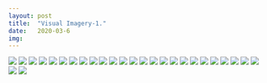 ```yaml
---
layout: post
title:  "Visual Imagery-1."
date:   2020-03-6 
img:
---
```

<img src="{{site.baseurl}}/assets/img/DesignImages/samplebag.jpg">
<img src="{{site.baseurl}}/assets/img/DesignImages/SampleContainer.jpg">
<img src="{{site.baseurl}}/assets/img/DesignImages/OpenedSamples.jpg">
<img src="{{site.baseurl}}/assets/img/DesignImages/SampleCollection.jpg">
<img src="{{site.baseurl}}/assets/img/DesignImages/MoonRock.jpg">
<img src="{{site.baseurl}}/assets/img/DesignImages/Samples.jpg">
<img src="{{site.baseurl}}/assets/img/DesignImages/Cockpit.jpg">
<img src="{{site.baseurl}}/assets/img/DesignImages/Sketch.jpg">
<img src="{{site.baseurl}}/assets/img/DesignImages/InSpace.jpg">
<img src="{{site.baseurl}}/assets/img/DesignImages/Astronaughts.jpg">
<img src="{{site.baseurl}}/assets/img/DesignImages/Parade.jpg">
<img src="{{site.baseurl}}/assets/img/DesignImages/Flag2.jpg">
<img src="{{site.baseurl}}/assets/img/DesignImages/Boosters.jpg">
<img src="{{site.baseurl}}/assets/img/DesignImages/FinalWalk.jpg">
<img src="{{site.baseurl}}/assets/img/DesignImages/RocketNose.jpg">
<img src="{{site.baseurl}}/assets/img/DesignImages/Assembly.jpg">
<img src="{{site.baseurl}}/assets/img/DesignImages/Flag.jpg">
<img src="{{site.baseurl}}/assets/img/DesignImages/MissionControl.jpg">
<img src="{{site.baseurl}}/assets/img/DesignImages/Deployed.jpg">
<img src="{{site.baseurl}}/assets/img/DesignImages/Lander.jpg">
<img src="{{site.baseurl}}/assets/img/DesignImages/moonSurface.jpg">
<img src="{{site.baseurl}}/assets/img/DesignImages/moonView.jpg">
<img src="{{site.baseurl}}/assets/img/DesignImages/Return.jpg">
<img src="{{site.baseurl}}/assets/img/DesignImages/inside.jpg">
<img src="{{site.baseurl}}/assets/img/DesignImages/footprint.jpg">
<img src="{{site.baseurl}}/assets/img/DesignImages/LM.jpg">
<img src="{{site.baseurl}}/assets/img/DesignImages/RocketLaunch.jpg">

